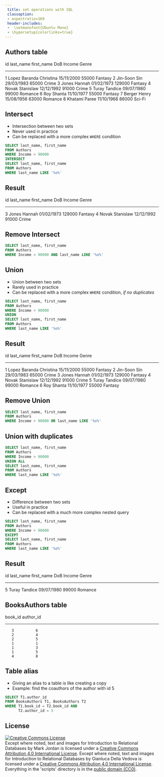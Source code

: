 ```yaml
---
 title: set operations with SQL 
 classoption:
 - aspectratio=169
 header-includes:
 -  \setmonofont{Ubuntu Mono}
 - \hypersetup{colorlinks=true}
---
```




## Authors table
 
 
  id last_name     first_name     DoB          Income Genre
 --- ------------- -------------- ----------- ------- -------
   1 Lopez Baranda Christina      15/11/2000    55000 Fantasy
   2 Jin-Soon      Sin            29/03/1983    65000 Crime
   3 Jones         Hannah         01/02/1973   129000 Fantasy
   4 Novak         Stanislaw      12/12/1992    91000 Crime
   5 Turay         Tandice        09/07/1980    99000 Romance
   6 Roy           Shanta         11/10/1977    55000 Fantasy
   7 Berger        Henry          15/08/1956    63000 Romance
   8 Khatami       Paree          11/10/1966    86000 Sci-Fi

## Intersect

*  Intersection between two sets
*  Never used in practice
*  Can be replaced with a more complex `WHERE` condition

```sql
SELECT last_name, first_name
FROM Authors
WHERE Income > 90000
INTERSECT
SELECT last_name, first_name
FROM Authors
WHERE last_name LIKE '%o%'
```

## Result

 
  id last_name     first_name     DoB          Income Genre
 --- ------------- -------------- ----------- ------- -------
   3 Jones         Hannah         01/02/1973   129000 Fantasy
   4 Novak         Stanislaw      12/12/1992    91000 Crime


## Remove Intersect

```sql
SELECT last_name, first_name
FROM Authors
WHERE Income > 90000 AND last_name LIKE '%o%'
```

## Union

*  Union between two sets
*  Rarely used in practice
*  Can be replaced with a more complex `WHERE` condition, *if no duplicates*

```sql
SELECT last_name, first_name
FROM Authors
WHERE Income > 90000
UNION
SELECT last_name, first_name
FROM Authors
WHERE last_name LIKE '%o%'
```

## Result

 
  id last_name     first_name     DoB          Income Genre
 --- ------------- -------------- ----------- ------- -------
   1 Lopez Baranda Christina      15/11/2000    55000 Fantasy
   2 Jin-Soon      Sin            29/03/1983    65000 Crime
   3 Jones         Hannah         01/02/1973   129000 Fantasy
   4 Novak         Stanislaw      12/12/1992    91000 Crime
   5 Turay         Tandice        09/07/1980    99000 Romance
   6 Roy           Shanta         11/10/1977    55000 Fantasy

## Remove Union

```sql
SELECT last_name, first_name
FROM Authors
WHERE Income > 90000 OR last_name LIKE '%o%'
```

## Union with duplicates

```sql
SELECT last_name, first_name
FROM Authors
WHERE Income > 90000
UNION ALL
SELECT last_name, first_name
FROM Authors
WHERE last_name LIKE '%o%'
```

## Except

*  Difference between two sets
*  Useful in practice
*  Can be replaced with a much more complex nested query

```sql
SELECT last_name, first_name
FROM Authors
WHERE Income > 90000
EXCEPT
SELECT last_name, first_name
FROM Authors
WHERE last_name LIKE '%o%'
```

## Result

 
  id last_name     first_name     DoB          Income Genre
 --- ------------- -------------- ----------- ------- -------
   5 Turay         Tandice        09/07/1980    99000 Romance



## BooksAuthors table


 book_id  author_id
-------- ----------
       3          6
       2          4
       2          5
       1          1
       1          3
       1          5
       4          8

## Table alias

*  Giving an alias to a table is like creating a copy
*  Example: find the coauthors of the author with id 5



```sql
SELECT T1.author_id
FROM BooksAuthors T1, BooksAuthors T2 
WHERE T1.book_id = T2.book_id AND
      T2.author_id = 5
```


## License

<a rel="license" href="http://creativecommons.org/licenses/by/4.0/"><img alt="Creative Commons License" style="border-width:0" src="https://i.creativecommons.org/l/by/4.0/80x15.png" /></a><br /><span xmlns:dct="http://purl.org/dc/terms/" href="http://purl.org/dc/dcmitype/Text" property="dct:title" rel="dct:type">Except where noted, text and images for Introduction to Relational Databases</span> by <span xmlns:cc="http://creativecommons.org/ns#" property="cc:attributionName">Mark Jordan</span> is licensed under a <a rel="license" href="http://creativecommons.org/licenses/by/4.0/">Creative Commons Attribution 4.0 International License</a>. 
<span xmlns:dct="http://purl.org/dc/terms/" href="http://purl.org/dc/dcmitype/Text" property="dct:title" rel="dct:type">Except where noted, text and images for Introduction to Relational Databases</span> by <span xmlns:cc="http://creativecommons.org/ns#" property="cc:attributionName">Gianluca Della Vedova</span> is licensed under a <a rel="license" href="http://creativecommons.org/licenses/by/4.0/">Creative Commons Attribution 4.0 International License</a>. 
Everything in the 'scripts' directory is in the <a href="https://creativecommons.org/publicdomain/zero/1.0/">public domain (CC0)</a>.

